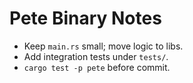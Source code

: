 # Pete Binary Notes
- Keep `main.rs` small; move logic to libs.
- Add integration tests under `tests/`.
- `cargo test -p pete` before commit.
